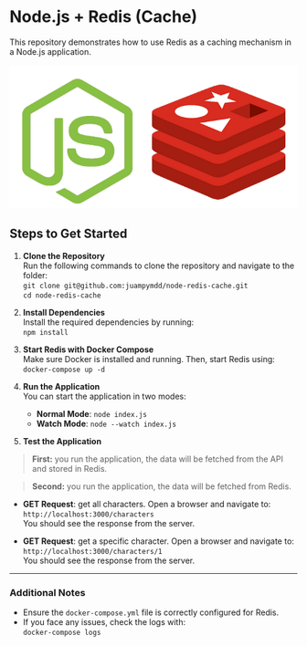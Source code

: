 # Node.js + Redis (Cache)

This repository demonstrates how to use Redis as a caching mechanism in a Node.js application.

![Node.js + Redis](node-redis.png)

## Steps to Get Started

1. **Clone the Repository**  
   Run the following commands to clone the repository and navigate to the folder:  
   `git clone git@github.com:juampymdd/node-redis-cache.git`  
   `cd node-redis-cache`

2. **Install Dependencies**  
   Install the required dependencies by running:  
   `npm install`

3. **Start Redis with Docker Compose**  
   Make sure Docker is installed and running. Then, start Redis using:  
   `docker-compose up -d`

4. **Run the Application**  
   You can start the application in two modes:  

   - **Normal Mode**: `node index.js`  
   - **Watch Mode**: `node --watch index.js`

5. **Test the Application**

>**First:** you run the application, the data will be fetched from the API and stored in Redis.

>**Second:** you run the application, the data will be fetched from Redis.


   - **GET Request**: get all characters.
     Open a browser and navigate to:  
     ```http://localhost:3000/characters```  
     You should see the response from the server.

- **GET Request**:  get a specific character.
    Open a browser and navigate to:  
    ```http://localhost:3000/characters/1```  
    You should see the response from the server.


    
---

### Additional Notes

- Ensure the `docker-compose.yml` file is correctly configured for Redis.  
- If you face any issues, check the logs with:  
  `docker-compose logs`
